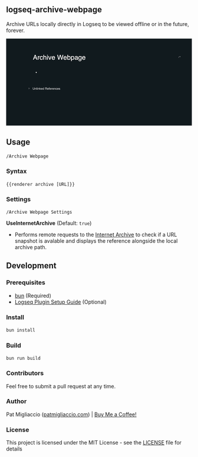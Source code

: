 ## logseq-archive-webpage

Archive URLs locally directly in Logseq to be viewed offline or in the future, forever.

![demo](./demo.gif)

## Usage

```
/Archive Webpage
```

### Syntax

```
{{renderer archive [URL]}}
```

### Settings

```
/Archive Webpage Settings
```

**UseInternetArchive** (Default: `true`)

- Performs remote requests to the [Internet Archive](https://web.archive.org/) to check if a URL snapshot is avalable and displays the reference alongside the local archive path.

## Development

### Prerequisites

- [bun](https://bun.sh/) (Required)
- [Logseq Plugin Setup Guide](https://gist.github.com/xyhp915/bb9f67f5b430ac0da2629d586a3e4d69) (Optional)

### Install

```sh
bun install
```

### Build

```
bun run build
```

### Contributors

Feel free to submit a pull request at any time.

### Author

Pat Migliaccio ([patmigliaccio.com](https://patmigliaccio.com)) | [Buy Me a Coffee!](https://www.buymeacoffee.com/patmigliaccio)

### License

This project is licensed under the MIT License - see the [LICENSE](./LICENSE) file for details
